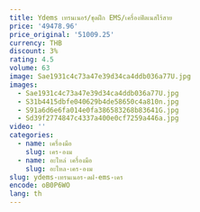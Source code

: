```yaml
---
title: Ydems เทรนเนอร์/ชุดฝึก EMS/เครื่องฟิตเนสไร้สาย
price: '49478.96'
price_original: '51009.25'
currency: THB
discount: 3%
rating: 4.5
volume: 63
image: Sae1931c4c73a47e39d34ca4ddb036a77U.jpg
images:
  - Sae1931c4c73a47e39d34ca4ddb036a77U.jpg
  - S31b4415dbfe040629b4de58650c4a810n.jpg
  - S91a6d6e6fa014e0fa386583268b83641G.jpg
  - Sd39f2774847c4337a400e0cf7259a446a.jpg
video: ''
categories:
  - name: เครื่องมือ
    slug: เคร-องม
  - name: อะไหล่ เครื่องมือ
    slug: อะไหล-เคร-องม
slug: ydems-เทรนเนอร-ดฝ-ems-เคร
encode: oB0P6WO
lang: th
---
```

  
